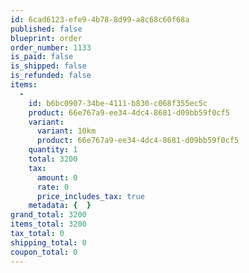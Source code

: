 ```yaml
---
id: 6cad6123-efe9-4b78-8d99-a8c68c60f68a
published: false
blueprint: order
order_number: 1133
is_paid: false
is_shipped: false
is_refunded: false
items:
  -
    id: b6bc0907-34be-4111-b830-c068f355ec5c
    product: 66e767a9-ee34-4dc4-8681-d09bb59f0cf5
    variant:
      variant: 10km
      product: 66e767a9-ee34-4dc4-8681-d09bb59f0cf5
    quantity: 1
    total: 3200
    tax:
      amount: 0
      rate: 0
      price_includes_tax: true
    metadata: {  }
grand_total: 3200
items_total: 3200
tax_total: 0
shipping_total: 0
coupon_total: 0
---
```


